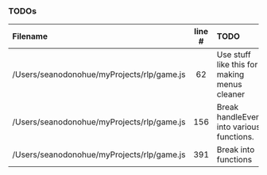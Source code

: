 ### TODOs
| Filename | line # | TODO
|:------|:------:|:------
| /Users/seanodonohue/myProjects/rlp/game.js | 62 | Use stuff like this for making menus cleaner
| /Users/seanodonohue/myProjects/rlp/game.js | 156 | Break handleEvent into various functions.
| /Users/seanodonohue/myProjects/rlp/game.js | 391 | Break into functions